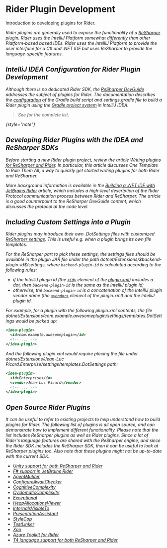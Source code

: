 <!-- Copyright 2000-2024 JetBrains s.r.o. and contributors. Use of this source code is governed by the Apache 2.0 license. -->

# Rider Plugin Development

<link-summary>Introduction to developing plugins for Rider.</link-summary>

<var name="productID" value="rider"/>
<var name="marketplaceProductID" value="rider"/>
<include from="snippets.md" element-id="jetbrainsIDE_TLDR"/>

Rider plugins are generally used to expose the functionality of a [ReSharper](https://www.jetbrains.com/resharper/) plugin.
[Rider](https://www.jetbrains.com/rider/) uses the IntelliJ Platform somewhat [differently](intellij_platform.md#rider) than other Platform-based based IDEs.
Rider uses the IntelliJ Platform to provide the user interface for a C# and .NET IDE but uses ReSharper to provide the language-specific features.

<include from="snippets.md" element-id="jetbrainsProductOpenSourceLicense"/>

## IntelliJ IDEA Configuration for Rider Plugin Development

Although there is no dedicated Rider SDK, the [ReSharper DevGuide](https://www.jetbrains.com/help/resharper/sdk/getting_started.html) addresses the subject of plugins for Rider.
The documentation describes the [configuration](https://www.jetbrains.com/help/resharper/sdk/creating_plugin.html) of the Gradle build script and <path>settings.gradle</path> file to build a Rider plugin using the [Gradle project system](configuring_plugin_project.md) in IntelliJ IDEA.

> See [](rider_extension_point_list.md) for the complete list.
>
{style="note"}

## Developing Rider Plugins with the IDEA and ReSharper SDKs

Before starting a new Rider plugin project, review the article [Writing plugins for ReSharper and Rider](https://blog.jetbrains.com/dotnet/2019/02/14/writing-plugins-resharper-rider/).
In particular, this article discusses _One Template to Rule Them All_, a way to quickly get started writing plugins for both Rider and ReSharper.

More background information is available in the [Building a .NET IDE with JetBrains Rider](https://www.codemag.com/Article/1811091/Building-a-.NET-IDE-with-JetBrains-Rider) article, which includes a high-level description of the _Rider Protocol_ communication process between Rider and ReSharper.
The article is a good counterpoint to the ReSharper DevGuide content, which discusses the protocol at the code level.

## Including Custom Settings into a Plugin

Rider plugins may introduce their own <path>.DotSettings</path> files with customized [ReSharper settings](https://www.jetbrains.com/help/resharper/Sharing_Configuration_Options.html).
This is useful e.g. when a plugin brings its own file templates.

For the ReSharper part to pick these settings, the settings files should be available in the plugin JAR file under the path <path>dotnet/Extensions/\$backend-plugin-id\$/settings</path>, where `backend-plugin-id` is calculated according to the following rules:

- if the IntelliJ plugin id (the [`<id>`](plugin_configuration_file.md#idea-plugin__id) element of the <path>[plugin.xml](plugin_configuration_file.md)</path>) includes a dot, then `backend-plugin-id` is the same as the IntelliJ plugin id;
- otherwise, the `backend-plugin-id` is a concatenation of the IntelliJ plugin vendor name (the [`<vendor>`](plugin_configuration_file.md#idea-plugin__vendor) element of the <path>plugin.xml</path>) and the IntelliJ plugin id.

For example, for a plugin with the following <path>plugin.xml</path> contents, the file <path>dotnet/Extensions/com.example.awesomeplugin/settings/templates.DotSettings</path> would be picked up:

```xml
<idea-plugin>
  <id>com.example.awesomeplugin</id>
  <!-- ... -->
</idea-plugin>
```

And the following <path>plugin.xml</path> would require placing the file under <path>dotnet/Extensions/Jean-Luc Picard.Enterprise/settings/templates.DotSettings</path> path:

```xml
<idea-plugin>
  <id>Enterprise</id>
  <vendor>Jean-Luc Picard</vendor>
  <!-- ... -->
</idea-plugin>
```

## Open Source Rider Plugins

It can be useful to refer to existing projects to help understand how to build plugins for Rider.
The following list of plugins is all open source, and can demonstrate how to implement different functionality.
Please note that the list includes ReSharper plugins as well as Rider plugins.
Since a lot of Rider's language features are shared with the ReSharper engine, and since the Rider SDK includes the ReSharper SDK, then it can be useful to look at ReSharper plugins too.
Also note that these plugins might not be up-to-date with the current SDK.

* [Unity support for both ReSharper and Rider](https://github.com/JetBrains/resharper-unity)
* [F# support in JetBrains Rider](https://github.com/JetBrains/fsharp-support)
* [AgentMulder](https://github.com/ERNICommunity/AgentMulder/)
* [ConfigureAwaitChecker](https://github.com/aelij/ConfigureAwaitChecker/)
* [CognitiveComplexity](https://github.com/matkoch/resharper-cognitivecomplexity/)
* [CyclomaticComplexity](https://github.com/JetBrains/resharper-cyclomatic-complexity/)
* [Exceptional](https://github.com/CSharpAnalyzers/ExceptionalReSharper/)
* [HeapAllocationsViewer](https://github.com/citizenmatt/resharper-heapview/)
* [InternalsVisibleTo](https://github.com/hmemcpy/ReSharper.InternalsVisibleTo/)
* [PresentationAssistant](https://github.com/JetBrains/resharper-presentation-assistant/)
* [StyleCop](https://github.com/StyleCop/StyleCop.ReSharper/)
* [TestLinker](https://github.com/matkoch/TestLinker/)
* [Xao](https://github.com/hmemcpy/ReSharper.Xao/)
* [Azure Toolkit for Rider](https://github.com/JetBrains/azure-tools-for-intellij)
* [T4 language support for both ReSharper and Rider](https://github.com/JetBrains/ForTea)
